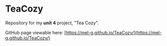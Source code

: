 # TeaCozy

Repository for my **unit 4** project, "Tea Cozy".

GitHub page viewable here: [https://mel-g.github.io/TeaCozy/](https://mel-g.github.io/TeaCozy/)
